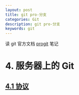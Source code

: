 ```yaml
---
layout: post
title: git pro-分支
categories: Git
description: git pro-分支
keywords: git
---
```


读 git 官方文档 [progit](https://git-scm.com/book/zh/v2) 笔记

# 4. 服务器上的 Git

## [4.1 协议](https://git-scm.com/book/zh/v2/%E6%9C%8D%E5%8A%A1%E5%99%A8%E4%B8%8A%E7%9A%84-Git-%E5%8D%8F%E8%AE%AE)
